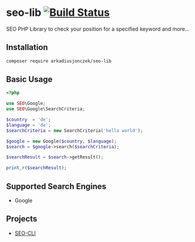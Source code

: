 # seo-lib [![Build Status](https://img.shields.io/travis/arkadiusjonczek/seo-lib.svg)](https://travis-ci.org/arkadiusjonczek/seo-lib)

SEO PHP Library to check your position for a specified keyword and more...

## Installation

```bash
composer require arkadiusjonczek/seo-lib
```

## Basic Usage

```php
<?php

use SEO\Google;
use SEO\Google\SearchCriteria;

$country  = 'de';
$language = 'de';
$searchCriteria = new SearchCriteria('hello world');

$google = new Google($country, $language);
$search = $google->search($searchCriteria);

$searchResult = $search->getResult();

print_r($searchResult);
```

## Supported Search Engines

- Google

## Projects

- [SEO-CLI](https://github.com/arkadiusjonczek/seo-cli)